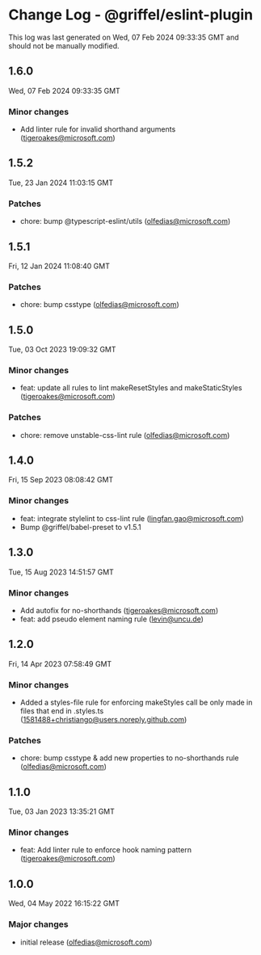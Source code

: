 # Change Log - @griffel/eslint-plugin

This log was last generated on Wed, 07 Feb 2024 09:33:35 GMT and should not be manually modified.

<!-- Start content -->

## 1.6.0

Wed, 07 Feb 2024 09:33:35 GMT

### Minor changes

- Add linter rule for invalid shorthand arguments (tigeroakes@microsoft.com)

## 1.5.2

Tue, 23 Jan 2024 11:03:15 GMT

### Patches

- chore: bump @typescript-eslint/utils (olfedias@microsoft.com)

## 1.5.1

Fri, 12 Jan 2024 11:08:40 GMT

### Patches

- chore: bump csstype (olfedias@microsoft.com)

## 1.5.0

Tue, 03 Oct 2023 19:09:32 GMT

### Minor changes

- feat: update all rules to lint makeResetStyles and makeStaticStyles (tigeroakes@microsoft.com)

### Patches

- chore: remove unstable-css-lint rule (olfedias@microsoft.com)

## 1.4.0

Fri, 15 Sep 2023 08:08:42 GMT

### Minor changes

- feat: integrate stylelint to css-lint rule (lingfan.gao@microsoft.com)
- Bump @griffel/babel-preset to v1.5.1

## 1.3.0

Tue, 15 Aug 2023 14:51:57 GMT

### Minor changes

- Add autofix for no-shorthands (tigeroakes@microsoft.com)
- feat: add pseudo element naming rule (levin@uncu.de)

## 1.2.0

Fri, 14 Apr 2023 07:58:49 GMT

### Minor changes

- Added a styles-file rule for enforcing makeStyles call be only made in files that end in .styles.ts (1581488+christiango@users.noreply.github.com)

### Patches

- chore: bump csstype & add new properties to no-shorthands rule (olfedias@microsoft.com)

## 1.1.0

Tue, 03 Jan 2023 13:35:21 GMT

### Minor changes

- feat: Add linter rule to enforce hook naming pattern (tigeroakes@microsoft.com)

## 1.0.0

Wed, 04 May 2022 16:15:22 GMT

### Major changes

- initial release (olfedias@microsoft.com)
